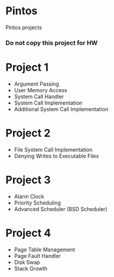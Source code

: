 # Pintos
Pintos projects

### Do not copy this project for HW ###

# Project 1
* Argument Passing
* User Memory Access
* System Call Handler
* System Call Implementation
* Additional System Call Implementation

# Project 2
* File System Call Implementation
* Denying Writes to Executable Files

# Project 3
* Alarm Clock
* Priority Scheduling
* Advanced Scheduler (BSD Scheduler)

# Project 4
* Page Table Management
* Page Fault Handler
* Disk Swap
* Stack Growth
